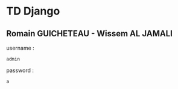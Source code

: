 # TD Django 

## Romain GUICHETEAU - Wissem  AL JAMALI

username :

```
admin
```

password :

```
a
```